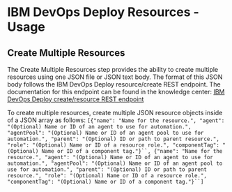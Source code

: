 
# IBM DevOps Deploy Resources - Usage

## Create Multiple Resources

The Create Multiple Resources step provides the ability to create multiple resources using one JSON file or JSON text body. The format of this JSON body follows the IBM DevOps Deploy resource/create REST endpoint. The documentation for this endpoint can be found in the knowledge center: [IBM DevOps Deploy create/resource REST endpoint](https://www.ibm.com/support/knowledgecenter/SS4GSP_6.2.7/com.ibm.udeploy.api.doc/topics/rest_cli_resource_create_put.html)

To create multiple resources, create multiple JSON resource objects inside of a JSON array as follows:  `[{"name": "Name for the resource.", "agent": "(Optional) Name or ID of an agent to use for automation.", "agentPool": "(Optional) Name or ID of an agent pool to use for automation.", "parent": "(Optional) ID or path to parent resource.", "role": "(Optional) Name or ID of a resource role.", "componentTag": "(Optional) Name or ID of a component tag."}``, {"name": "Name for the resource.", "agent": "(Optional) Name or ID of an agent to use for automation.", "agentPool": "(Optional) Name or ID of an agent pool to use for automation.", "parent": "(Optional) ID or path to parent resource.", "role": "(Optional) Name or ID of a resource role.", "componentTag": "(Optional) Name or ID of a component tag."}``]`

